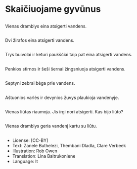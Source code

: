 # Skaičiuojame gyvūnus

##
Vienas dramblys eina atsigerti vandens.

##
Dvi žirafos eina atsigerti vandens.

##
Trys buivolai ir keturi paukščiai taip pat eina atsigerti vandens.

##
Penkios stirnos ir šeši šernai žingsniuoja atsigerti vandens.

##
Septyni zebrai bėga prie vandens.

##
Aštuonios varlės ir devynios žuvys plaukioja vandenyje.

##
Vienas liūtas riaumoja. Jis irgi nori atsigerti. Kas bijo liūto?

##
Vienas dramblys geria vandenį kartu su liūtu.

##
* License: [CC-BY]
* Text: Zanele Buthelezi, Thembani Dladla, Clare Verbeek
* Illustration: Rob Owen
* Translation: Lina Baltrukoniene
* Language: lt
